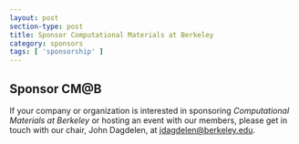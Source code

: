 ```yaml
---
layout: post
section-type: post
title: Sponsor Computational Materials at Berkeley
category: sponsors
tags: [ 'sponsorship' ]
---
```


## Sponsor CM@B

If your company or organization is interested in sponsoring *Computational Materials at Berkeley* or hosting an event with our members, please get in touch with our chair, John Dagdelen, at jdagdelen@berkeley.edu.

